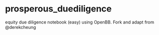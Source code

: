 # prosperous_duediligence
equity due diligence notebook (easy) using OpenBB.  Fork and adapt from @derekcheung
